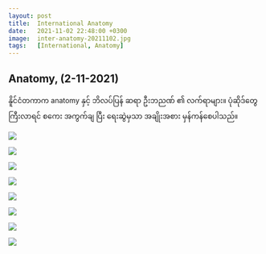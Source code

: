 ```yaml
---
layout: post
title:  International Anatomy
date:   2021-11-02 22:48:00 +0300
image:  inter-anatomy-20211102.jpg
tags:   [International, Anatomy]
---
```

## Anatomy, (2-11-2021)
နိူင်ငံတကာက anatomy နှင့် ဘိလပ်ပြန် ဆရာ ဦးဘညဏ် ၏ လက်ရာများ။ 
ပုံဆိုဒ်တွေ ကြီးလာရင် စကေး အကွက်ချ ပြီး ရေးဆွဲမှသာ အချိုးအစား မှန်ကန်စေပါသည်။

![]({{site.baseurl}}/img/inter-anatomy-20211102/01.jpg)

![]({{site.baseurl}}/img/inter-anatomy-20211102/02.jpg)

![]({{site.baseurl}}/img/inter-anatomy-20211102/03.jpg)

![]({{site.baseurl}}/img/inter-anatomy-20211102/04.jpg)

![]({{site.baseurl}}/img/inter-anatomy-20211102/05.jpg)

![]({{site.baseurl}}/img/inter-anatomy-20211102/06.jpg)

![]({{site.baseurl}}/img/inter-anatomy-20211102/07.jpg)

![]({{site.baseurl}}/img/inter-anatomy-20211102/08.jpg)